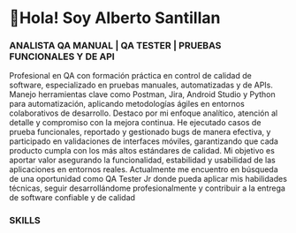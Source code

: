 # 👋Hola! Soy Alberto Santillan 
### ANALISTA QA MANUAL | QA TESTER | PRUEBAS FUNCIONALES Y DE API
<!--
-->

Profesional en QA con formación práctica en control de calidad de software, especializado en pruebas manuales, automatizadas y de APIs. Manejo herramientas clave como Postman, Jira, Android Studio y Python para automatización, aplicando metodologías ágiles en entornos colaborativos de desarrollo. Destaco por mi enfoque analítico, atención al detalle y compromiso con la mejora continua. He ejecutado casos de prueba funcionales, reportado y gestionado bugs de manera efectiva, y participado en validaciones de interfaces móviles, garantizando que cada producto cumpla con los más altos estándares de calidad. Mi objetivo es aportar valor asegurando la funcionalidad, estabilidad y usabilidad de las aplicaciones en entornos reales. Actualmente me encuentro en búsqueda de una oportunidad como QA Tester Jr donde pueda aplicar mis habilidades técnicas, seguir desarrollándome profesionalmente y contribuir a la entrega de software confiable y de calidad
### SKILLS 



